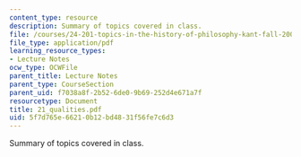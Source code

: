 ```yaml
---
content_type: resource
description: Summary of topics covered in class.
file: /courses/24-201-topics-in-the-history-of-philosophy-kant-fall-2005/5f7d765e66210b12bd4831f56fe7c6d3_21_qualities.pdf
file_type: application/pdf
learning_resource_types:
- Lecture Notes
ocw_type: OCWFile
parent_title: Lecture Notes
parent_type: CourseSection
parent_uid: f7038a8f-2b52-6de0-9b69-252d4e671a7f
resourcetype: Document
title: 21_qualities.pdf
uid: 5f7d765e-6621-0b12-bd48-31f56fe7c6d3
---
```

Summary of topics covered in class.

